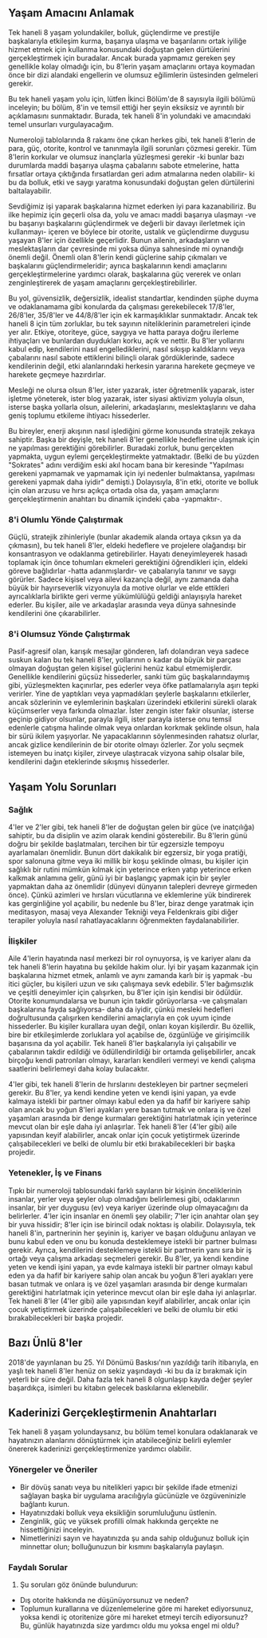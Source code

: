 ## Yaşam Amacını Anlamak

Tek haneli 8 yaşam yolundakiler, bolluk, güçlendirme ve prestijle başkalarıyla etkileşim kurma, başarıya ulaşma ve başarılarını ortak iyiliğe hizmet etmek için kullanma konusundaki doğuştan gelen dürtülerini gerçekleştirmek için buradalar. Ancak burada yapmamız gereken şey genellikle kolay olmadığı için, bu 8'lerin yaşam amaçlarını ortaya koymadan önce bir dizi alandaki engellerin ve olumsuz eğilimlerin üstesinden gelmeleri gerekir.

Bu tek haneli yaşam yolu için, lütfen İkinci Bölüm'de 8 sayısıyla ilgili bölümü inceleyin; bu bölüm, 8'in ve temsil ettiği her şeyin eksiksiz ve ayrıntılı bir açıklamasını sunmaktadır. Burada, tek haneli 8'in yolundaki ve amacındaki temel unsurları vurgulayacağım.

Numeroloji tablolarında 8 rakamı öne çıkan herkes gibi, tek haneli 8'lerin de para, güç, otorite, kontrol ve tanınmayla ilgili sorunları çözmesi gerekir. Tüm 8'lerin korkular ve olumsuz inançlarla yüzleşmesi gerekir -ki bunlar bazı durumlarda maddi başarıya ulaşma çabalarını sabote etmelerine, hatta fırsatlar ortaya çıktığında fırsatlardan geri adım atmalarına neden olabilir- ki bu da bolluk, etki ve saygı yaratma konusundaki doğuştan gelen dürtülerini baltalayabilir.

Sevdiğimiz işi yaparak başkalarına hizmet ederken iyi para kazanabiliriz. Bu ilke hepimiz için geçerli olsa da, yolu ve amacı maddi başarıya ulaşmayı -ve bu başarıyı başkalarını güçlendirmek ve değerli bir davayı ilerletmek için kullanmayı- içeren ve böylece bir otorite, ustalık ve güçlendirme duygusu yaşayan 8'ler için özellikle geçerlidir. Bunun ailenin, arkadaşların ve meslektaşların dar çevresinde mi yoksa dünya sahnesinde mi oynandığı önemli değil. Önemli olan 8'lerin kendi güçlerine sahip çıkmaları ve başkalarını güçlendirmeleridir; ayrıca başkalarının kendi amaçlarını gerçekleştirmelerine yardımcı olarak, başkalarına güç vererek ve onları zenginleştirerek de yaşam amaçlarını gerçekleştirebilirler.

Bu yol, güvensizlik, değersizlik, idealist standartlar, kendinden şüphe duyma ve odaklanamama gibi konularda da çalışması gerekebilecek 17/8'ler, 26/8'ler, 35/8'ler ve 44/8/8'ler için ek karmaşıklıklar sunmaktadır. Ancak tek haneli 8 için tüm zorluklar, bu tek sayının niteliklerinin parametreleri içinde yer alır. Etkiye, otoriteye, güce, saygıya ve hatta paraya doğru ilerleme ihtiyaçları ve bunlardan duydukları korku, açık ve nettir. Bu 8'ler yollarını kabul edip, kendilerini nasıl engellediklerini, nasıl sıkışıp kaldıklarını veya çabalarını nasıl sabote ettiklerini bilinçli olarak gördüklerinde, sadece kendilerinin değil, etki alanlarındaki herkesin yararına harekete geçmeye ve harekete geçmeye hazırdırlar.

Mesleği ne olursa olsun 8'ler, ister yazarak, ister öğretmenlik yaparak, ister işletme yöneterek, ister blog yazarak, ister siyasi aktivizm yoluyla olsun, isterse başka yollarla olsun, ailelerini, arkadaşlarını, meslektaşlarını ve daha geniş toplumu etkileme ihtiyacı hissederler.

Bu bireyler, enerji akışının nasıl işlediğini görme konusunda stratejik zekaya sahiptir. Başka bir deyişle, tek haneli 8'ler genellikle hedeflerine ulaşmak için ne yapılması gerektiğini görebilirler. Buradaki zorluk, bunu gerçekten yapmakta, uygun eylemi gerçekleştirmekte yatmaktadır. (Belki de bu yüzden "Sokrates" adını verdiğim eski akıl hocam bana bir keresinde "Yapılması gerekeni yapmamak ve yapmamak için iyi nedenler bulmaktansa, yapılması gerekeni yapmak daha iyidir" demişti.) Dolayısıyla, 8'in etki, otorite ve bolluk için olan arzusu ve hırsı açıkça ortada olsa da, yaşam amaçlarını gerçekleştirmenin anahtarı bu dinamik içindeki çaba -yapmaktır-.

### 8'i Olumlu Yönde Çalıştırmak

Güçlü, stratejik zihinleriyle (bunlar akademik alanda ortaya çıksın ya da çıkmasın), bu tek haneli 8'ler, eldeki hedeflere ve projelere olağandışı bir konsantrasyon ve odaklanma getirebilirler. Hayatı deneyimleyerek hasadı toplamak için önce tohumları ekmeleri gerektiğini öğrendikleri için, eldeki göreve bağlıdırlar -hatta adanmışlardır- ve çabalarıyla tanınır ve saygı görürler. Sadece kişisel veya ailevi kazançla değil, aynı zamanda daha büyük bir hayırseverlik vizyonuyla da motive olurlar ve elde ettikleri ayrıcalıklarla birlikte geri verme yükümlülüğü geldiği anlayışıyla hareket ederler. Bu kişiler, aile ve arkadaşlar arasında veya dünya sahnesinde kendilerini öne çıkarabilirler.

### 8'i Olumsuz Yönde Çalıştırmak

Pasif-agresif olan, karışık mesajlar gönderen, lafı dolandıran veya sadece suskun kalan bu tek haneli 8'ler, yollarının o kadar da büyük bir parçası olmayan doğuştan gelen kişisel güçlerini henüz kabul etmemişlerdir. Genellikle kendilerini güçsüz hissederler, sanki tüm güç başkalarındaymış gibi, yüzleşmekten kaçınırlar, pes ederler veya öfke patlamalarıyla aşırı tepki verirler. Yine de yaptıkları veya yapmadıkları şeylerle başkalarını etkilerler, ancak sözlerinin ve eylemlerinin başkaları üzerindeki etkilerini sürekli olarak küçümserler veya farkında olmazlar. İster zengin ister fakir olsunlar, isterse geçinip gidiyor olsunlar, parayla ilgili, ister parayla isterse onu temsil edenlerle çatışma halinde olmak veya onlardan korkmak şeklinde olsun, hala bir sürü ikilem yaşıyorlar. Ne yapacaklarının söylenmesinden rahatsız olurlar, ancak gizlice kendilerinin de bir otorite olmayı özlerler. Zor yolu seçmek istemeyen bu inatçı kişiler, zirveye ulaştıracak vizyona sahip olsalar bile, kendilerini dağın eteklerinde sıkışmış hissederler.

## Yaşam Yolu Sorunları

### Sağlık

4'ler ve 2'ler gibi, tek haneli 8'ler de doğuştan gelen bir güce (ve inatçılığa) sahiptir, bu da disiplin ve azim olarak kendini gösterebilir. Bu 8'lerin günü doğru bir şekilde başlatmaları, tercihen bir tür egzersizle tempoyu ayarlamaları önemlidir. Bunun dört dakikalık bir egzersiz, bir yoga pratiği, spor salonuna gitme veya iki millik bir koşu şeklinde olması, bu kişiler için sağlıklı bir rutini mümkün kılmak için yeterince erken yatıp yeterince erken kalkmak anlamına gelir, günü iyi bir başlangıç ​​yapmak için bir şeyler yapmaktan daha az önemlidir (dünyevi dünyanın talepleri devreye girmeden önce). Çünkü azimleri ve hırsları vücutlarına ve eklemlerine yük bindirerek kas gerginliğine yol açabilir, bu nedenle bu 8'ler, biraz denge yaratmak için meditasyon, masaj veya Alexander Tekniği veya Feldenkrais gibi diğer terapiler yoluyla nasıl rahatlayacaklarını öğrenmekten faydalanabilirler.

### İlişkiler

Aile 4'lerin hayatında nasıl merkezi bir rol oynuyorsa, iş ve kariyer alanı da tek haneli 8'lerin hayatına bu şekilde hakim olur. İyi bir yaşam kazanmak için başkalarına hizmet etmek, anlamlı ve aynı zamanda karlı bir iş yapmak -bu itici güçler, bu kişileri uzun ve sıkı çalışmaya sevk edebilir. 5'ler bağımsızlık ve çeşitli deneyimler için çalışırken, bu 8'ler için işin kendisi bir ödüldür. Otorite konumundalarsa ve bunun için takdir görüyorlarsa -ve çalışmaları başkalarına fayda sağlıyorsa- daha da iyidir, çünkü mesleki hedefleri doğrultusunda çalışırken kendilerini amaçlarıyla en çok uyum içinde hissederler. Bu kişiler kurallara uyan değil, onları koyan kişilerdir. Bu özellik, bire bir etkileşimlerde zorluklara yol açabilse de, özgünlüğe ve girişimcilik başarısına da yol açabilir. Tek haneli 8'ler başkalarıyla iyi çalışabilir ve çabalarının takdir edildiği ve ödüllendirildiği bir ortamda gelişebilirler, ancak birçoğu kendi patronları olmayı, kararları kendileri vermeyi ve kendi çalışma saatlerini belirlemeyi daha kolay bulacaktır.

4'ler gibi, tek haneli 8'lerin de hırslarını destekleyen bir partner seçmeleri gerekir. Bu 8'ler, ya kendi kendine yeten ve kendi işini yapan, ya evde kalmaya istekli bir partner olmayı kabul eden ya da hafif bir kariyere sahip olan ancak bu yoğun 8'leri ayakları yere basan tutmak ve onlara iş ve özel yaşamları arasında bir denge kurmaları gerektiğini hatırlatmak için yeterince mevcut olan bir eşle daha iyi anlaşırlar. Tek haneli 8'ler (4'ler gibi) aile yapısından keyif alabilirler, ancak onlar için çocuk yetiştirmek üzerinde çalışabilecekleri ve belki de olumlu bir etki bırakabilecekleri bir başka projedir.

### Yetenekler, İş ve Finans

Tıpkı bir numeroloji tablosundaki farklı sayıların bir kişinin önceliklerinin insanlar, yerler veya şeyler olup olmadığını belirlemesi gibi, odaklarının insanlar, bir yer duygusu (ev) veya kariyer üzerinde olup olmayacağını da belirlerler. 4'ler için insanlar en önemli şey olabilir; 7'ler için anahtar olan şey bir yuva hissidir; 8'ler için ise birincil odak noktası iş olabilir. Dolayısıyla, tek haneli 8'in, partnerinin her şeyinin iş, kariyer ve başarı olduğunu anlayan ve bunu kabul eden ve onu bu konuda desteklemeye istekli bir partner bulması gerekir. Ayrıca, kendilerini desteklemeye istekli bir partnerin yanı sıra bir iş ortağı veya çalışma arkadaşı seçmeleri gerekir. Bu 8'ler, ya kendi kendine yeten ve kendi işini yapan, ya evde kalmaya istekli bir partner olmayı kabul eden ya da hafif bir kariyere sahip olan ancak bu yoğun 8'leri ayakları yere basan tutmak ve onlara iş ve özel yaşamları arasında bir denge kurmaları gerektiğini hatırlatmak için yeterince mevcut olan bir eşle daha iyi anlaşırlar. Tek haneli 8'ler (4'ler gibi) aile yapısından keyif alabilirler, ancak onlar için çocuk yetiştirmek üzerinde çalışabilecekleri ve belki de olumlu bir etki bırakabilecekleri bir başka projedir.

## Bazı Ünlü 8'ler

2018'de yayınlanan bu 25. Yıl Dönümü Baskısı'nın yazıldığı tarih itibarıyla, en yaşlı tek haneli 8'ler henüz on sekiz yaşındaydı -ki bu da iz bırakmak için yeterli bir süre değil. Daha fazla tek haneli 8 olgunlaşıp kayda değer şeyler başardıkça, isimleri bu kitabın gelecek baskılarına eklenebilir.

## Kaderinizi Gerçekleştirmenin Anahtarları

Tek haneli 8 yaşam yolundaysanız, bu bölüm temel konulara odaklanarak ve hayatınızın alanlarını dönüştürmek için atabileceğiniz belirli eylemler önererek kaderinizi gerçekleştirmenize yardımcı olabilir.

### Yönergeler ve Öneriler

* Bir dövüş sanatı veya bu nitelikleri yapıcı bir şekilde ifade etmenizi sağlayan başka bir uygulama aracılığıyla gücünüzle ve özgüveninizle bağlantı kurun.
* Hayatınızdaki bolluk veya eksikliğin sorumluluğunu üstlenin.
* Zenginlik, güç ve yüksek profilli olmak hakkında gerçekte ne hissettiğinizi inceleyin.
* Nimetlerinizi sayın ve hayatınızda şu anda sahip olduğunuz bolluk için minnettar olun; bolluğunuzun bir kısmını başkalarıyla paylaşın.

### Faydalı Sorular

1. Şu soruları göz önünde bulundurun:
* Dış otorite hakkında ne düşünüyorsunuz ve neden?
* Toplumun kurallarına ve düzenlemelerine göre mi hareket ediyorsunuz, yoksa kendi iç otoritenize göre mi hareket etmeyi tercih ediyorsunuz? Bu, günlük hayatınızda size yardımcı oldu mu yoksa engel mi oldu? 

